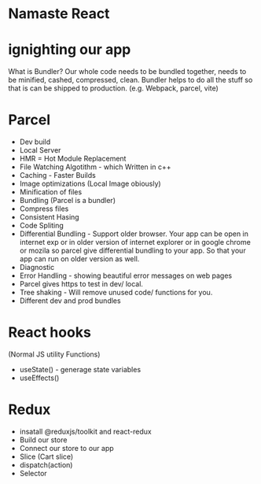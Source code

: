 # Namaste React

# ignighting our app

What is Bundler?
Our whole code needs to be bundled together, needs to be minified, cashed, compressed, clean. Bundler helps to do all the stuff so that is can be shipped to production. (e.g. Webpack, parcel, vite)


# Parcel
- Dev build
- Local Server
- HMR = Hot Module Replacement
- File Watching Algotithm - which Written in c++
- Caching - Faster Builds
- Image optimizations (Local Image obiously)
- Minification of files
- Bundling (Parcel is a bundler)
- Compress files
- Consistent Hasing
- Code Spliting
- Differential Bundling - Support older browser. Your app can be open in internet exp or in older version of internet explorer or in google chrome or mozila so parcel give differential bundling to your app. So that your app can run on older version as well.
- Diagnostic
- Error Handling - showing beautiful error messages on web pages
- Parcel gives https to test in dev/ local.
- Tree shaking - Will remove unused code/ functions for you.
- Different dev and prod bundles


# React hooks
 (Normal JS utility Functions)
 - useState() - generage state variables
 - useEffects()

 # Redux
 - insatall @reduxjs/toolkit and react-redux
 - Build our store
 - Connect our store to our app
 - Slice (Cart slice)
 - dispatch(action)
 - Selector
